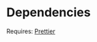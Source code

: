 # Dependencies

[pettier_link]: https://prettier.io/docs/en/install.html

Requires: [Prettier][pettier_link]
